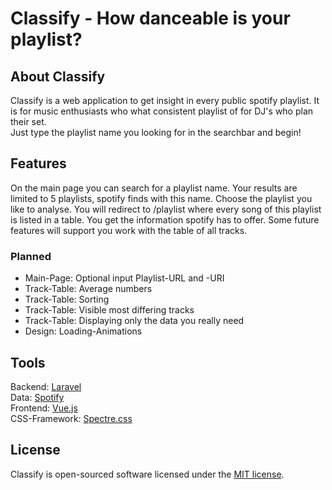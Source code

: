 # Classify - How danceable is your playlist?
## About Classify

Classify is a web application to get insight in every public spotify playlist. It is for music enthusiasts who what consistent playlist of for DJ's who plan their set.   
Just type the playlist name you looking for in the searchbar and begin!

## Features
On the main page you can search for a playlist name. Your results are limited to 5 playlists, spotify finds with this name. Choose the playlist you like to analyse. You will redirect to /playlist where every song of this playlist is listed in a table. You get the information spotify has to offer. Some future features will support you work with the table of all tracks.

### Planned
* Main-Page: Optional input Playlist-URL and -URI
* Track-Table: Average numbers
* Track-Table: Sorting
* Track-Table: Visible most differing tracks
* Track-Table: Displaying only the data you really need
* Design: Loading-Animations

## Tools
Backend: [Laravel](https://laravel.com/)    
Data: [Spotify](https://developer.spotify.com/)   
Frontend: [Vue.js](https://vuejs.org/)   
CSS-Framework: [Spectre.css](https://github.com/picturepan2/spectre)   

## License

Classify is open-sourced software licensed under the [MIT license](https://opensource.org/licenses/MIT).
